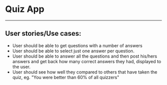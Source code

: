 # Quiz App
---

## User stories/Use cases: 

- User should be able to get questions with a number of answers
- User should be able to select just one answer per question.
- User should be able to answer all the questions and then post his/hers answers and get back how many correct answers they had, displayed to the user.
- User should see how well they compared to others that have taken the quiz, eg. "You were better than 60% of all quizzers"
